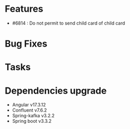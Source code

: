 
# Features

- #6814 : Do not permit to send child card of child card

# Bug Fixes


# Tasks


# Dependencies upgrade

- Angular v17.3.12
- Confluent v7.6.2
- Spring-kafka v3.2.2
- Spring boot v3.3.2


